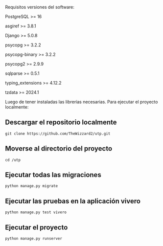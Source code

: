 Requisitos versiones del software:

PostgreSQL >= 16

asgiref >= 3.8.1

Django >= 5.0.8

psycopg >= 3.2.2

psycopg-binary >= 3.2.2

psycopg2 >= 2.9.9

sqlparse >= 0.5.1

typing_extensions >= 4.12.2

tzdata >= 2024.1

Luego de tener instaladas las librerías necesarias.
Para ejecutar el proyecto localmente:

## Descargar el repositorio localmente

`git clone https://github.com/TheWizzard2/utp.git`

## Moverse al directorio del proyecto

`cd /utp`

## Ejecutar todas las migraciones

`python manage.py migrate`

## Ejecutar las pruebas en la aplicación vivero

`python manage.py test vivero`

## Ejecutar el proyecto

`python manage.py runserver`
